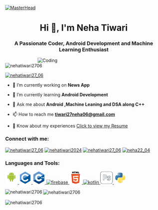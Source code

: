[![MasterHead](https://redbackstudios.in/images/Android-Mobile-Application-Development-letsnurture.png)](https://nehatiwari2706.io)

<h1 align="center">Hi 👋, I'm Neha Tiwari</h1>
<h3 align="center">A Passionate Coder, Android Development and Machine Learning Enthusiast </h3>

<img align="right" alt="Coding" width="400" src="https://cdn.dribbble.com/users/4055494/screenshots/15215756/media/d2b66c4ca0192aa26d103448b3d1518b.gif">

<p align="left"> <img src="https://komarev.com/ghpvc/?username=nehatiwari2706&label=Profile%20views&color=0e75b6&style=flat" alt="nehatiwari2706" /> </p>

<p align="left"> <a href="https://twitter.com/nehatiwari27_06" target="blank"><img src="https://img.shields.io/twitter/follow/nehatiwari27_06?logo=twitter&style=for-the-badge" alt="nehatiwari27_06" /></a> </p>

- 🔭 I’m currently working on **News App**

- 🌱 I’m currently learning **Android Development**

- 💬 Ask me about **Android ,Machine Leaning and DSA along C++**

- 📫 How to reach me **tiwari27neha06@gmail.com**

- 📄 Know about my experiences [Click to view my Resume]([[https://docs.google.com/document/d/1pDC3dq0DM32DKG7rWWyNgqJPHVr2XMFHgBy0CX6CYeg/edit?usp=share_link])

<h3 align="left">Connect with me:</h3>
<p align="left">
<a href="https://twitter.com/nehatiwari27_06" target="blank"><img align="center" src="https://raw.githubusercontent.com/rahuldkjain/github-profile-readme-generator/master/src/images/icons/Social/twitter.svg" alt="nehatiwari27_06" height="30" width="40" /></a>
<a href="https://linkedin.com/in/nehatiwari2024" target="blank"><img align="center" src="https://raw.githubusercontent.com/rahuldkjain/github-profile-readme-generator/master/src/images/icons/Social/linked-in-alt.svg" alt="nehatiwari2024" height="30" width="40" /></a>
<a href="https://www.hackerrank.com/nehatiwari27_06" target="blank"><img align="center" src="https://raw.githubusercontent.com/rahuldkjain/github-profile-readme-generator/master/src/images/icons/Social/hackerrank.svg" alt="nehatiwari27_06" height="30" width="40" /></a>
<a href="https://www.leetcode.com/neha22_04" target="blank"><img align="center" src="https://raw.githubusercontent.com/rahuldkjain/github-profile-readme-generator/master/src/images/icons/Social/leet-code.svg" alt="neha22_04" height="30" width="40" /></a>
</p>

<h3 align="left">Languages and Tools:</h3>
<p align="left"> <a href="https://developer.android.com" target="_blank" rel="noreferrer"> <img src="https://raw.githubusercontent.com/devicons/devicon/master/icons/android/android-original-wordmark.svg" alt="android" width="40" height="40"/> </a> <a href="https://www.cprogramming.com/" target="_blank" rel="noreferrer"> <img src="https://raw.githubusercontent.com/devicons/devicon/master/icons/c/c-original.svg" alt="c" width="40" height="40"/> </a> <a href="https://www.w3schools.com/cpp/" target="_blank" rel="noreferrer"> <img src="https://raw.githubusercontent.com/devicons/devicon/master/icons/cplusplus/cplusplus-original.svg" alt="cplusplus" width="40" height="40"/> </a> <a href="https://firebase.google.com/" target="_blank" rel="noreferrer"> <img src="https://www.vectorlogo.zone/logos/firebase/firebase-icon.svg" alt="firebase" width="40" height="40"/> </a> <a href="https://www.w3.org/html/" target="_blank" rel="noreferrer"> <img src="https://raw.githubusercontent.com/devicons/devicon/master/icons/html5/html5-original-wordmark.svg" alt="html5" width="40" height="40"/> </a> <a href="https://kotlinlang.org" target="_blank" rel="noreferrer"> <img src="https://www.vectorlogo.zone/logos/kotlinlang/kotlinlang-icon.svg" alt="kotlin" width="40" height="40"/> </a> <a href="https://www.photoshop.com/en" target="_blank" rel="noreferrer"> <img src="https://raw.githubusercontent.com/devicons/devicon/master/icons/photoshop/photoshop-line.svg" alt="photoshop" width="40" height="40"/> </a> <a href="https://www.python.org" target="_blank" rel="noreferrer"> <img src="https://raw.githubusercontent.com/devicons/devicon/master/icons/python/python-original.svg" alt="python" width="40" height="40"/> </a> </p>

<p><img align="left" src="https://github-readme-stats.vercel.app/api/top-langs?username=nehatiwari2706&show_icons=true&locale=en&layout=compact" alt="nehatiwari2706" /></p>

<p>&nbsp;<img align="center" src="https://github-readme-stats.vercel.app/api?username=nehatiwari2706&show_icons=true&locale=en" alt="nehatiwari2706" /></p>

<p><img align="center" src="https://github-readme-streak-stats.herokuapp.com/?user=nehatiwari2706&" alt="nehatiwari2706" /></p>

